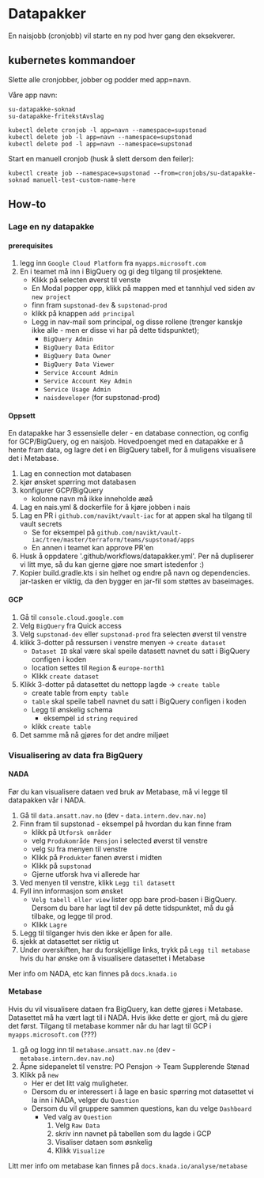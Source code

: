 # Datapakker
En naisjobb (cronjobb) vil starte en ny pod hver gang den eksekverer.

## kubernetes kommandoer
Slette alle cronjobber, jobber og podder med app=navn.

Våre app navn:
```
su-datapakke-soknad
su-datapakke-fritekstAvslag
```

```
kubectl delete cronjob -l app=navn --namespace=supstonad
kubectl delete job -l app=navn --namespace=supstonad
kubectl delete pod -l app=navn --namespace=supstonad
```

Start en manuell cronjob (husk å slett dersom den feiler):
```
kubectl create job --namespace=supstonad --from=cronjobs/su-datapakke-soknad manuell-test-custom-name-here
```

## How-to
### Lage en ny datapakke

#### prerequisites 
1. legg inn `Google Cloud Platform` fra `myapps.microsoft.com`
2. En i teamet må inn i BigQuery og gi deg tilgang til prosjektene.
    - Klikk på selecten øverst til venste
    - En Modal popper opp, klikk på mappen med et tannhjul ved siden av `new project`
    - finn fram `supstonad-dev` & `supstonad-prod`
    - klikk på knappen `add principal`
    - Legg in nav-mail som principal, og disse rollene (trenger kanskje ikke alle - men er disse vi har på dette tidspunktet); 
      - `BigQuery Admin`
      - `BigQuery Data Editor`
      - `BigQuery Data Owner`
      - `BigQuery Data Viewer`
      - `Service Account Admin`
      - `Service Account Key Admin`
      - `Service Usage Admin`
      - `naisdeveloper` (for supstonad-prod)

#### Oppsett
En datapakke har 3 essensielle deler - en database connection, og config for GCP/BigQuery, og en naisjob.
Hovedpoenget med en datapakke er å hente fram data, og lagre det i en BigQuery tabell, for å muligens visualisere det i Metabase.

1. Lag en connection mot databasen
2. kjør ønsket spørring mot databasen
3. konfigurer GCP/BigQuery
   - kolonne navn må ikke inneholde æøå  
4. Lag en nais.yml & dockerfile for å kjøre jobben i nais
5. Lag en PR i `github.com/navikt/vault-iac` for at appen skal ha tilgang til vault secrets
   - Se for eksempel på `github.com/navikt/vault-iac/tree/master/terraform/teams/supstonad/apps`
   - En annen i teamet kan approve PR'en
6. Husk å oppdatere '.github/workflows/datapakker.yml'. Per nå dupliserer vi litt mye, så du kan gjerne gjøre noe smart istedenfor :)
7. Kopier build.gradle.kts i sin helhet og endre på navn og dependencies. jar-tasken er viktig, da den bygger en jar-fil som støttes av baseimages.

#### GCP
1. Gå til `console.cloud.google.com`
2. Velg `BigQuery` fra Quick access
3. Velg `supstonad-dev` eller `supstonad-prod` fra selecten øverst til venstre
4. klikk 3-dotter på ressursen i venstre menyen -> `create dataset`
   - `Dataset ID` skal være skal speile datasett navnet du satt i BigQuery configen i koden
   - location settes til `Region` & `europe-north1`
   - Klikk `create dataset`
5. Klikk 3-dotter på datasettet du nettopp lagde -> `create table`
   - create table from `empty table`
   - `table` skal speile tabell navnet du satt i BigQuery configen i koden
   - Legg til ønskelig schema
     - eksempel `id` `string` `required`
   - klikk `create table`
6. Det samme må nå gjøres for det andre miljøet


### Visualisering av data fra BigQuery

#### NADA
Før du kan visualisere dataen ved bruk av Metabase, må vi legge til datapakken vår i NADA.
1. Gå til `data.ansatt.nav.no` (dev - `data.intern.dev.nav.no`)
2. Finn fram til supstonad - eksempel på hvordan du kan finne fram
   - klikk på `Utforsk områder`
   - velg `Produkområde Pensjon` i selected øverst til venstre
   - velg `SU` fra menyen til venstre
   - Klikk på `Produkter` fanen øverst i midten
   - Klikk på `supstonad`
   - Gjerne utforsk hva vi allerede har 
3. Ved menyen til venstre, klikk `Legg til datasett`
4. Fyll inn informasjon som ønsket
   - `Velg tabell eller view` lister opp bare prod-basen i BigQuery. Dersom du bare har lagt til dev på dette tidspunktet, må du gå tilbake, og legge til prod.
   - Klikk `Lagre`
5. Legg til tilganger hvis den ikke er åpen for alle. 
6. sjekk at datasettet ser riktig ut
7. Under overskiften, har du forskjellige links, trykk på `Legg til metabase` hvis du har ønske om å visualisere datasettet i Metabase

Mer info om NADA, etc kan finnes på `docs.knada.io`


#### Metabase
Hvis du vil visualisere dataen fra BigQuery, kan dette gjøres i Metabase. Datasettet må ha vært lagt til i NADA. Hvis ikke dette er gjort, må du gjøre det først. 
Tilgang til metabase kommer når du har lagt til GCP i `myapps.microsoft.com` (???)
1. gå og logg inn til `metabase.ansatt.nav.no` (dev - `metabase.intern.dev.nav.no`)
2. Åpne sidepanelet til venstre: PO Pensjon -> Team Supplerende Stønad
3. Klikk på `new`
   - Her er det litt valg muligheter.
   - Dersom du er interessert i å lage en basic spørring mot datasettet vi la inn i NADA, velger du `Question`
   - Dersom du vil gruppere sammen questions, kan du velge `Dashboard`
     - Ved valg av `Question`
       1. Velg `Raw Data`
       2. skriv inn navnet på tabellen som du lagde i GCP  
       3. Visaliser dataen som øsnkelig
       4. Klikk `Visualize`

Litt mer info om metabase kan finnes på `docs.knada.io/analyse/metabase`